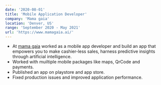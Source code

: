 ```yaml
---
date: '2020-08-01'
title: 'Mobile Application Developer'
company: 'Mama gaia'
location: 'Denver, US'
range: 'September 2020 - May 2021'
url: 'https://www.mamagaia.ai/'
---
```


- At [mama gaia](https://www.sellwithsesame.ai/) worked as a mobile app developer and build an app that empowers you to make cashier-less sales, harness predictive insights through artificial intelligence.
- Worked with muiltiple mobile packages like maps, QrCode and payments.
- Published an app on playstore and app store.
- Fixed production issues and improved application performance.
<!-- - Worked with a team of three designers to build a marketing website and e-commerce platform for [blistabloc](https://blistabloc.com), an ambitious startup originating from Northeastern
- Helped solidify a brand direction for blistabloc that spans both packaging and web
- Interfaced with clients on a weekly basis, providing technological expertise -->
